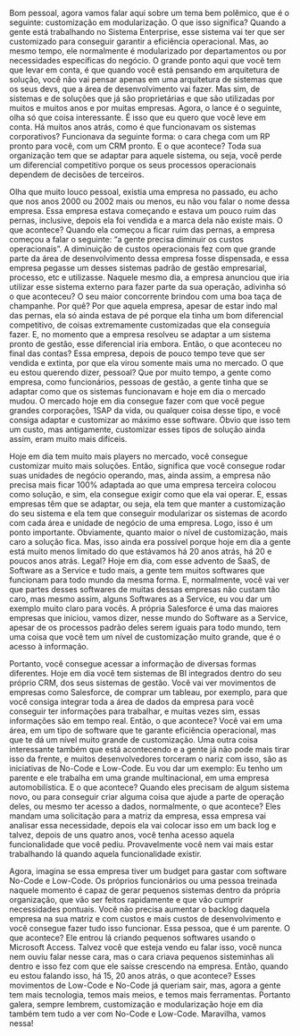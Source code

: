 Bom pessoal, agora vamos falar aqui sobre um tema bem polêmico, que é o seguinte: customização em modularização. O que isso significa? Quando a gente está trabalhando no Sistema Enterprise, esse sistema vai ter que ser customizado para conseguir garantir a eficiência operacional. Mas, ao mesmo tempo, ele normalmente é modularizado por departamentos ou por necessidades específicas do negócio. O grande ponto aqui que você tem que levar em conta, é que quando você está pensando em arquitetura de solução, você não vai pensar apenas em uma arquitetura de sistemas que os seus devs, que a área de desenvolvimento vai fazer. Mas sim, de sistemas e de soluções que já são proprietárias e que são utilizadas por muitos e muitos anos e por muitas empresas. Agora, o lance é o seguinte, olha só que coisa interessante. É isso que eu quero que você leve em conta. Há muitos anos atrás, como é que funcionavam os sistemas corporativos? Funcionava da seguinte forma: o cara chega com um RP pronto para você, com um CRM pronto. E o que acontece? Toda sua organização tem que se adaptar para aquele sistema, ou seja, você perde um diferencial competitivo porque os seus processos operacionais dependem de decisões de terceiros.

 

Olha que muito louco pessoal, existia uma empresa no passado, eu acho que nos anos 2000 ou 2002 mais ou menos, eu não vou falar o nome dessa empresa. Essa empresa estava começando e estava um pouco ruim das pernas, inclusive, depois ela foi vendida e a marca dela não existe mais. O que acontece? Quando ela começou a ficar ruim das pernas, a empresa começou a falar o seguinte: “a gente precisa diminuir os custos operacionais”. A diminuição de custos operacionais fez com que grande parte da área de desenvolvimento dessa empresa fosse dispensada, e essa empresa pegasse um desses sistemas padrão de gestão empresarial, processo, etc e utilizasse. Naquele mesmo dia, a empresa anunciou que iria utilizar esse sistema externo para fazer parte da sua operação, adivinha só o que aconteceu? O seu maior concorrente brindou com uma boa taça de champanhe. Por quê? Por que aquela empresa, apesar de estar indo mal das pernas, ela só ainda estava de pé porque ela tinha um bom diferencial competitivo, de coisas extremamente customizadas que ela conseguia fazer. E, no momento que a empresa resolveu se adaptar a um sistema pronto de gestão, esse diferencial iria embora. Então, o que aconteceu no final das contas? Essa empresa, depois de pouco tempo teve que ser vendida e extinta, por que ela virou somente mais uma no mercado. O que eu estou querendo dizer, pessoal? Que por muito tempo, a gente como empresa, como funcionários, pessoas de gestão, a gente tinha que se adaptar como que os sistemas funcionavam e hoje em dia o mercado mudou. O mercado hoje em dia consegue fazer com que você pegue grandes corporações, 1SAP da vida, ou qualquer coisa desse tipo, e você consiga adaptar e customizar ao máximo esse software. Óbvio que isso tem um custo, mas antigamente, customizar esses tipos de solução ainda assim, eram muito mais difíceis.

 

Hoje em dia tem muito mais players no mercado, você consegue customizar muito mais soluções. Então, significa que você consegue rodar suas unidades de negócio operando, mas, ainda assim, a empresa não precisa mais ficar 100% adaptada ao que uma empresa terceira colocou como solução, e sim, ela consegue exigir como que ela vai operar. E, essas empresas têm que se adaptar, ou seja, ela tem que manter a customização do seu sistema e ela tem que conseguir modularizar os sistemas de acordo com cada área e unidade de negócio de uma empresa. Logo, isso é um ponto importante. Obviamente, quanto maior o nível de customização, mais caro a solução fica. Mas, isso ainda era possível porque hoje em dia a gente está muito menos limitado do que estávamos há 20 anos atrás, há 20 e poucos anos atrás. Legal? Hoje em dia, com esse advento de SaaS, de Software as a Service e tudo mais, a gente tem muitos softwares que funcionam para todo mundo da mesma forma. E, normalmente, você vai ver que partes desses softwares de muitas dessas empresas não custam tão caro, mas mesmo assim, alguns Softwares as a Service, eu vou dar um exemplo muito claro para vocês. A própria Salesforce é uma das maiores empresas que iniciou, vamos dizer, nesse mundo do Software as a Service, apesar de os processos padrão deles serem iguais para todo mundo, tem uma coisa que você tem um nível de customização muito grande, que é o acesso à informação.

 

Portanto, você consegue acessar a informação de diversas formas diferentes. Hoje em dia você tem sistemas de BI integrados dentro do seu próprio CRM, dos seus sistemas de gestão. Você vai ver movimentos de empresas como Salesforce, de comprar um tableau, por exemplo, para que você consiga integrar toda a área de dados da empresa para você conseguir ter informações para trabalhar, e muitas vezes sim, essas informações são em tempo real. Então, o que acontece? Você vai em uma área, em um tipo de software que te garante eficiência operacional, mas que te dá um nível muito grande de customização. Uma outra coisa interessante também que está acontecendo e a gente já não pode mais tirar isso da frente, e muitos desenvolvedores torceram o nariz com isso, são as iniciativas de No-Code e Low-Code. Eu vou dar um exemplo: Eu tenho um parente e ele trabalha em uma grande multinacional, em uma empresa automobilística. E o que acontece? Quando eles precisam de algum sistema novo, ou para conseguir criar alguma coisa que ajude a parte de operação deles, ou mesmo ter acesso a dados, normalmente, o que acontece? Eles mandam uma solicitação para a matriz da empresa, essa empresa vai analisar essa necessidade, depois ela vai colocar isso em um back log e talvez, depois de uns quatro anos, você tenha acesso aquela funcionalidade que você pediu. Provavelmente você nem vai mais estar trabalhando lá quando aquela funcionalidade existir.

 

Agora, imagina se essa empresa tiver um budget para gastar com software No-Code e Low-Code. Os próprios funcionários ou uma pessoa treinada naquele momento é capaz de gerar pequenos sistemas dentro da própria organização, que vão ser feitos rapidamente e que vão cumprir necessidades pontuais. Você não precisa aumentar o backlog daquela empresa na sua matriz e com custos e mais custos de desenvolvimento e você consegue fazer tudo isso funcionar. Essa pessoa, que é um parente. O que acontece? Ele entrou lá criando pequenos softwares usando o Microsoft Access. Talvez você que esteja vendo eu falar isso, você nunca nem ouviu falar nesse cara, mas o cara criava pequenos sisteminhas ali dentro e isso fez com que ele saísse crescendo na empresa. Então, quando eu estou falando isso, há 15, 20 anos atrás, o que acontece? Esses movimentos de Low-Code e No-Code já queriam sair, mas, agora a gente tem mais tecnologia, temos mais meios, e temos mais ferramentas. Portanto galera, sempre lembrem, customização e modularização hoje em dia também tem tudo a ver com No-Code e Low-Code. Maravilha, vamos nessa!